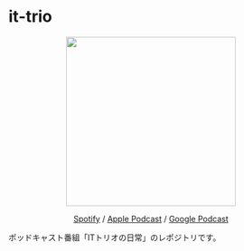 # it-trio

<div style="text-align: center;">

<img style="margin: auto;" src="https://github.com/Spice-Z/it-trio/assets/15419227/575183b9-9f13-4974-afd9-48f545c197d4" width=300 />


[Spotify](https://open.spotify.com/show/4swQbE6pLzOz3p1Z9Etkqc?si=d754e278e101469e)
 / 
[Apple Podcast](https://podcasts.apple.com/jp/podcast/it%E3%83%88%E3%83%AA%E3%82%AA%E3%81%AE%E6%97%A5%E5%B8%B8/id1644482809)
 / 
[Google Podcast](https://podcasts.google.com/feed/aHR0cHM6Ly9yc3MuYXJ0MTkuY29tL2l0LXBpdHBh)

</div>

ポッドキャスト番組「ITトリオの日常」のレポジトリです。


